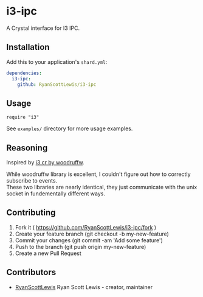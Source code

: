 # i3-ipc

A Crystal interface for I3 IPC.

## Installation

Add this to your application's `shard.yml`:

```yaml
dependencies:
  i3-ipc:
    github: RyanScottLewis/i3-ipc
```

## Usage

```crystal
require "i3"
```

See `examples/` directory for more usage examples.

## Reasoning

Inspired by [i3.cr by woodruffw](https://github.com/woodruffw/i3.cr).

While woodruffw library is excellent, I couldn't figure out how to correctly subscribe to events.  
These two libraries are nearly identical, they just communicate with the unix socket in fundementally
different ways.

## Contributing

1. Fork it ( https://github.com/RyanScottLewis/i3-ipc/fork )
2. Create your feature branch (git checkout -b my-new-feature)
3. Commit your changes (git commit -am 'Add some feature')
4. Push to the branch (git push origin my-new-feature)
5. Create a new Pull Request

## Contributors

- [RyanScottLewis](https://github.com/RyanScottLewis) Ryan Scott Lewis - creator, maintainer

